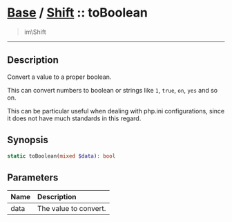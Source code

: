 # [Base](Base.md) / [Shift](Base-Shift.md) :: toBoolean
 > im\Shift
____

## Description
Convert a value to a proper boolean.

This can convert numbers to boolean or
strings like `1`, `true`, `on`, `yes` and so on.

This can be particular useful when dealing with php.ini configurations,
since it does not have much standards in this regard.

## Synopsis
```php
static toBoolean(mixed $data): bool
```

## Parameters
| Name | Description |
| :--- | :---------- |
| data | The value to convert. |
